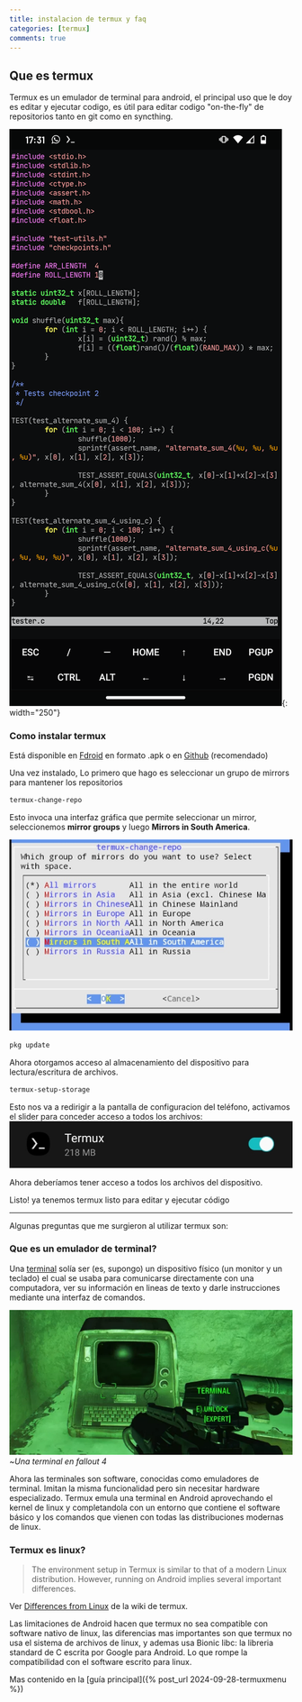 ```yaml
---
title: instalacion de termux y faq
categories: [termux]
comments: true
---
```



## Que es termux
Termux es un emulador de terminal para android, el principal uso que le doy es editar y ejecutar codigo, es útil para editar codigo "on-the-fly" de repositorios tanto en git como en syncthing.

![screenshot](/assets/img/posts/screenshot-termux.png){: width="250"}

### Como instalar termux
Está disponible en [Fdroid](https://f-droid.org/es/packages/com.termux/) en formato .apk o en [Github](https://github.com/termux/termux-app#github) (recomendado)

Una vez instalado, Lo primero que hago es seleccionar un grupo de mirrors para mantener los repositorios
```bash
termux-change-repo
```
Esto invoca una interfaz gráfica que permite seleccionar un mirror, seleccionemos **mirror groups** y luego **Mirrors in South America**.

![cambiar mirror-group](/assets/img/posts/scr-termux-change-repo.jpg)

```bash
pkg update
```
Ahora otorgamos acceso al almacenamiento del dispositivo para lectura/escritura de archivos.
```bash
termux-setup-storage
```
Esto nos va a redirigir a la pantalla de configuracion del teléfono, activamos el slider para conceder acceso a todos los archivos:
![termux-setup-storage](/assets/img/posts/termux-grant-access.jpg   )

Ahora deberíamos tener acceso a todos los archivos del dispositivo.

Listo! ya tenemos termux listo para editar y ejecutar código

---
Algunas preguntas que me surgieron al utilizar termux son:

### Que es un emulador de terminal?
Una [terminal](https://es.wikipedia.org/wiki/Terminal_(inform%C3%A1tica)) solía ser (es, supongo) un dispositivo físico (un monitor y un teclado) el cual se usaba para comunicarse directamente con una computadora, ver su información en lineas de texto y darle instrucciones mediante una interfaz de comandos.

![terminal en fallout 4](/assets/img/posts/terminal.webp) ~*Una terminal en fallout 4*

Ahora las terminales son software, conocidas como emuladores de terminal. Imitan la misma funcionalidad pero sin necesitar hardware especializado.
Termux emula una terminal en Android aprovechando el kernel de linux y completandola con un entorno que contiene el software básico y los comandos que vienen con todas las distribuciones modernas de linux. 

### Termux es linux?
>The environment setup in Termux is similar to that of a modern Linux distribution. However, running on Android implies several important differences.

Ver [Differences from Linux](https://wiki.termux.com/wiki/Differences_from_Linux) de la wiki de termux.

Las limitaciones de Android hacen que termux no sea compatible con software nativo de linux, las diferencias mas importantes son que termux no usa el sistema de archivos de linux, y ademas usa Bionic libc: la libreria standard de C escrita por Google para Android. Lo que rompe la compatibilidad con el software escrito para linux. 

Mas contenido en la [guía principal]({% post_url 2024-09-28-termuxmenu %})